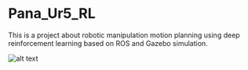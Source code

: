 # Pana_Ur5_RL
This is a project about robotic manipulation motion planning using deep reinforcement learning based on ROS and Gazebo simulation.

![alt text](https://i.imgur.com/W5oh83p.jpg)
